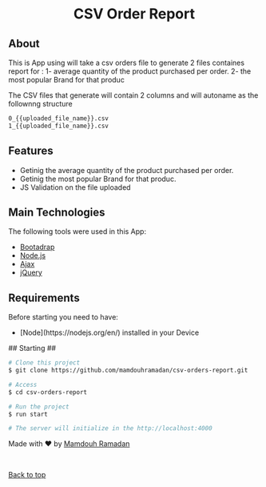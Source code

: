 

<h1 align="center">CSV Order Report </h1>


## About ##

This is App using will take a csv orders file to generate 2 files containes  report for : 
1- average quantity of the product purchased per order.
2- the most popular Brand for that produc

The CSV files that generate will contain 2 columns and will autoname as the follownng structure 
```bash
0_{{uploaded_file_name}}.csv
1_{{uploaded_file_name}}.csv
```
## Features ##
<ul>
	<li>Getinig the average quantity of the product purchased per order. </li>
	<li>Getinig the most popular Brand for that produc. </li>
	<li>JS Validation on the file uploaded   </li>
</ul>

## Main Technologies ##

The following tools were used in this App:

- [Bootadrap](https://getbootstrap.com/)
- [Node.js](https://nodejs.org/en/)
- [Ajax]()
- [jQuery](https://jquery.com/)


## Requirements ##

Before starting  you need to have:
<ul>
	<li >[Node](https://nodejs.org/en/) installed in your Device </li>
	</ul>
	</li>
</ul>
## Starting ##

```bash
# Clone this project
$ git clone https://github.com/mamdouhramadan/csv-orders-report.git

# Access
$ cd csv-orders-report

# Run the project
$ run start

# The server will initialize in the http://localhost:4000
```

Made with :heart: by <a href="https://github.com/mamdouhramadan" target="_blank">Mamdouh Ramadan</a>

&#xa0;

<a href="#top">Back to top</a>
